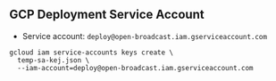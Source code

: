 ## GCP Deployment Service Account

 - Service account: `deploy@open-broadcast.iam.gserviceaccount.com`
 
```shell
gcloud iam service-accounts keys create \
  temp-sa-kej.json \
  --iam-account=deploy@open-broadcast.iam.gserviceaccount.com
```